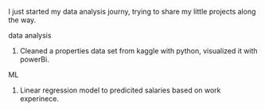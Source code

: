 I just started my data analysis journy, trying to share my little projects along the way.

data analysis

1. Cleaned a properties data set from kaggle with python, visualized it with powerBi.
   
ML

1. Linear regression model to predicited salaries based on work experinece.
